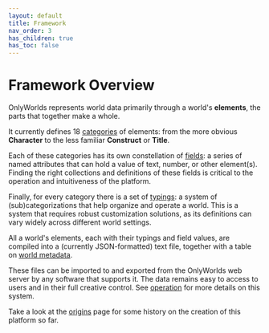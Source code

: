 ```yaml
---
layout: default
title: Framework
nav_order: 3
has_children: true
has_toc: false
---
```


# Framework Overview

OnlyWorlds represents world data primarily through a world's **elements**, the parts that together make a whole. 

It currently defines 18 [categories](/docs/framework/categories/) of elements: from the more obvious **Character** to the less familiar **Construct** or **Title**.

Each of these categories has its own constellation of [fields](/docs/framework/fields/): a series of named attributes that can hold a value of text, number, or other element(s). Finding the right collections and definitions of these fields is critical to the operation and intuitiveness of the platform.

Finally, for every category there is a set of [typings](/docs/framework/typings/): a system of (sub)categorizations that help organize and operate a world. This is a system that requires robust customization solutions, as its definitions can vary widely across different world settings.

All a world's elements, each with their typings and field values, are compiled into a (currently JSON-formatted) text file, together with a table on [world metadata](/docs/framework/world-metadata/).

These files can be imported to and exported from the OnlyWorlds web server by any software that supports it. The data remains easy to access to users and in their full creative control. See [operation](/docs/framework/operation/) for more details on this system.

Take a look at the [origins](/docs/framework/origins/) page for some history on the creation of this platform so far. 





